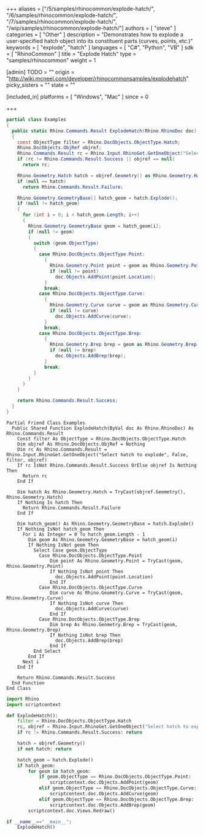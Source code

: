 +++
aliases = ["/5/samples/rhinocommon/explode-hatch/", "/6/samples/rhinocommon/explode-hatch/", "/7/samples/rhinocommon/explode-hatch/", "/wip/samples/rhinocommon/explode-hatch/"]
authors = [ "steve" ]
categories = [ "Other" ]
description = "Demonstrates how to explode a user-specified hatch object into its constituent parts (curves, points, etc.)"
keywords = [ "explode", "hatch" ]
languages = [ "C#", "Python", "VB" ]
sdk = [ "RhinoCommon" ]
title = "Explode Hatch"
type = "samples/rhinocommon"
weight = 1

[admin]
TODO = ""
origin = "http://wiki.mcneel.com/developer/rhinocommonsamples/explodehatch"
picky_sisters = ""
state = ""

[included_in]
platforms = [ "Windows", "Mac" ]
since = 0

+++

<div class="codetab-content" id="cs">

```cs
partial class Examples
{
  public static Rhino.Commands.Result ExplodeHatch(Rhino.RhinoDoc doc)
  {
    const ObjectType filter = Rhino.DocObjects.ObjectType.Hatch;
    Rhino.DocObjects.ObjRef objref;
    Rhino.Commands.Result rc = Rhino.Input.RhinoGet.GetOneObject("Select hatch to explode", false, filter, out objref);
    if (rc != Rhino.Commands.Result.Success || objref == null)
      return rc;

    Rhino.Geometry.Hatch hatch = objref.Geometry() as Rhino.Geometry.Hatch;
    if (null == hatch)
      return Rhino.Commands.Result.Failure;

    Rhino.Geometry.GeometryBase[] hatch_geom = hatch.Explode();
    if (null != hatch_geom)
    {
      for (int i = 0; i < hatch_geom.Length; i++)
      {
        Rhino.Geometry.GeometryBase geom = hatch_geom[i];
        if (null != geom)
        {
          switch (geom.ObjectType)
          {
            case Rhino.DocObjects.ObjectType.Point:
              {
                Rhino.Geometry.Point point = geom as Rhino.Geometry.Point;
                if (null != point)
                  doc.Objects.AddPoint(point.Location);
              }
              break;
            case Rhino.DocObjects.ObjectType.Curve:
              {
                Rhino.Geometry.Curve curve = geom as Rhino.Geometry.Curve;
                if (null != curve)
                  doc.Objects.AddCurve(curve);
              }
              break;
            case Rhino.DocObjects.ObjectType.Brep:
              {
                Rhino.Geometry.Brep brep = geom as Rhino.Geometry.Brep;
                if (null != brep)
                  doc.Objects.AddBrep(brep);
              }
              break;
          }
        }
      }
    }

    return Rhino.Commands.Result.Success;
  }
}
```

</div>


<div class="codetab-content" id="vb">

```vbnet
Partial Friend Class Examples
  Public Shared Function ExplodeHatch(ByVal doc As Rhino.RhinoDoc) As Rhino.Commands.Result
	Const filter As ObjectType = Rhino.DocObjects.ObjectType.Hatch
	Dim objref As Rhino.DocObjects.ObjRef = Nothing
	Dim rc As Rhino.Commands.Result = Rhino.Input.RhinoGet.GetOneObject("Select hatch to explode", False, filter, objref)
	If rc IsNot Rhino.Commands.Result.Success OrElse objref Is Nothing Then
	  Return rc
	End If

	Dim hatch As Rhino.Geometry.Hatch = TryCast(objref.Geometry(), Rhino.Geometry.Hatch)
	If Nothing Is hatch Then
	  Return Rhino.Commands.Result.Failure
	End If

	Dim hatch_geom() As Rhino.Geometry.GeometryBase = hatch.Explode()
	If Nothing IsNot hatch_geom Then
	  For i As Integer = 0 To hatch_geom.Length - 1
		Dim geom As Rhino.Geometry.GeometryBase = hatch_geom(i)
		If Nothing IsNot geom Then
		  Select Case geom.ObjectType
			Case Rhino.DocObjects.ObjectType.Point
				Dim point As Rhino.Geometry.Point = TryCast(geom, Rhino.Geometry.Point)
				If Nothing IsNot point Then
				  doc.Objects.AddPoint(point.Location)
				End If
			Case Rhino.DocObjects.ObjectType.Curve
				Dim curve As Rhino.Geometry.Curve = TryCast(geom, Rhino.Geometry.Curve)
				If Nothing IsNot curve Then
				  doc.Objects.AddCurve(curve)
				End If
			Case Rhino.DocObjects.ObjectType.Brep
				Dim brep As Rhino.Geometry.Brep = TryCast(geom, Rhino.Geometry.Brep)
				If Nothing IsNot brep Then
				  doc.Objects.AddBrep(brep)
				End If
		  End Select
		End If
	  Next i
	End If

	Return Rhino.Commands.Result.Success
  End Function
End Class
```

</div>


<div class="codetab-content" id="py">

```python
import Rhino
import scriptcontext

def ExplodeHatch():
    filter = Rhino.DocObjects.ObjectType.Hatch
    rc, objref = Rhino.Input.RhinoGet.GetOneObject("Select hatch to explode", False, filter)
    if rc != Rhino.Commands.Result.Success: return

    hatch = objref.Geometry()
    if not hatch: return

    hatch_geom = hatch.Explode()
    if hatch_geom:
        for geom in hatch_geom:
            if geom.ObjectType == Rhino.DocObjects.ObjectType.Point:
                scriptcontext.doc.Objects.AddPoint(geom)
            elif geom.ObjectType == Rhino.DocObjects.ObjectType.Curve:
                scriptcontext.doc.Objects.AddCurve(geom)
            elif geom.ObjectType == Rhino.DocObjects.ObjectType.Brep:
                scriptcontext.doc.Objects.AddBrep(geom)
        scriptcontext.doc.Views.Redraw()

if __name__=="__main__":
    ExplodeHatch()
```

</div>

